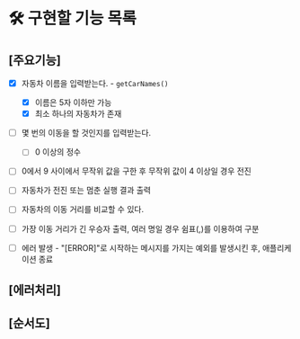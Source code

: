 # 🛠️ 구현할 기능 목록

## [주요기능]

- [x] 자동차 이름을 입력받는다. - `getCarNames()`

  - [x] 이름은 5자 이하만 가능
  - [x] 최소 하나의 자동차가 존재

- [ ] 몇 번의 이동을 할 것인지를 입력받는다.

  - [ ] 0 이상의 정수

- [ ] 0에서 9 사이에서 무작위 값을 구한 후 무작위 값이 4 이상일 경우 전진

- [ ] 자동차가 전진 또는 멈춘 실행 결과 출력

- [ ] 자동차의 이동 거리를 비교할 수 있다.

- [ ] 가장 이동 거리가 긴 우승자 출력, 여러 명일 경우 쉼표(,)를 이용하여 구분

- [ ] 에러 발생 - "[ERROR]"로 시작하는 메시지를 가지는 예외를 발생시킨 후, 애플리케이션 종료

## [에러처리]

## [순서도]

